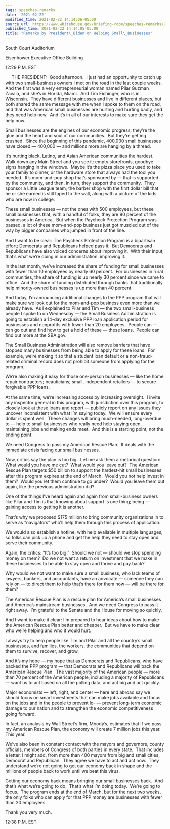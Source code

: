 ```yaml
---
tags: speeches-remarks
date: '2021-02-22'
modified_time: 2021-02-22 14:14:06-05:00
source_url: https://www.whitehouse.gov/briefing-room/speeches-remarks/2021/02/22/remarks-by-president-biden-on-helping-small-businesses/
published_time: 2021-02-22 14:14:05-05:00
title: "Remarks by President\_Biden on Helping Small\_Businesses"
---
```

 
South Court Auditorium

Eisenhower Executive Office Building

12:29 P.M. EST

     THE PRESIDENT:  Good afternoon.  I just had an opportunity to catch
up with two small-business owners I met on the road in the last couple
weeks.  And the first was a very entrepreneurial woman named Pilar
Guzman Zavala, and she’s in Florida, Miami.  And Tim Eichinger, who is
in Wisconsin.  They have different businesses and live in different
places, but both shared the same message with me when I spoke to them on
the road, and that was American small businesses are hurting and hurting
badly, and they need help now.  And it’s in all of our interests to make
sure they get the help now.

Small businesses are the engines of our economic progress; they’re the
glue and the heart and soul of our communities.  But they’re getting
crushed.  Since the beginning of this pandemic, 400,000 small businesses
have closed — 400,000 — and millions more are hanging by a thread.

It’s hurting black, Latino, and Asian American communities the hardest. 
Walk down any Main Street and you see it: empty storefronts, goodbye
signs hanging in the windows.  Maybe it’s the pizza place you used to
take your family to dinner, or the hardware store that always had the
tool you needed.  It’s mom-and-pop shop that’s sponsored by — that is
supported by the community, and then, in turn, they support the
community.  They sponsor a Little League team; the barber shop with the
first dollar bill that he or she earned is still taped to the wall,
along with a picture of the kids who are now in college. 

These small businesses — not the ones with 500 employees, but these
small businesses that, with a handful of folks, they are 90 percent of
the businesses in America.  But when the Paycheck Protection Program was
passed, a lot of these mom-and-pop business just got muscled out of the
way by bigger companies who jumped in front of the line.

And I want to be clear: The Paycheck Protection Program is a bipartisan
effort; Democrats and Republicans helped pass it.  But Democrats and
Republicans have also voiced concerns about improving it.  With their
input, that’s what we’re doing in our administration: improving it.

In the last month, we’ve increased the share of funding for small
businesses with fewer than 10 employees by nearly 60 percent.  For
businesses in rural communities, the share of funding is up nearly 30
percent since we came to office.  And the share of funding distributed
through banks that traditionally help minority-owned businesses is up
more than 40 percent. 

And today, I’m announcing additional changes to the PPP program that
will make sure we look out for the mom-and-pop business even more than
we already have.  As I explained to Pilar and Tim — the two
small-business people I spoke to on Wednesday — the Small Business
Administration is going to establish a 14-day exclusive PPP loan
application period for businesses and nonprofits with fewer than 20
employees.  People can — can go out and find how to get a hold of these
— these loans.  People can find out more at the SBA.gov. 

The Small Business Administration will also remove barriers that have
stopped many businesses from being able to apply for these loans.  For
example, we’re making it so that a student loan default or a
non-fraud-related criminal record does not prohibit someone from
applying for the program.

We’re also making it easy for those one-person businesses — like the
home repair contractors; beauticians; small, independent retailers — to
secure forgivable PPP loans. 

At the same time, we’re increasing access by increasing oversight.  I
invite any inspector general in this program, with jurisdiction over
this program, to closely look at these loans and report — publicly
report on any issues they uncover inconsistent with what I’m saying
today.  We will ensure every dollar is spent well.  These changes will
bring much-needed, long-overdue to — help to small businesses who really
need help staying open, maintaining jobs and making ends meet.  And this
is a starting point, not the ending point. 

We need Congress to pass my American Rescue Plan.  It deals with the
immediate crisis facing our small businesses. 

Now, critics say the plan is too big.  Let me ask them a rhetorical
question: What would you have me cut?  What would you leave out?  The
American Rescue Plan targets $50 billion to support the hardest-hit
small businesses after this program expires at the end of March.  Would
you not help invest in them?  Would you let them continue to go under? 
Would you leave them out again, like the previous administration did? 

One of the things I’ve heard again and again from small-business owners
like Pilar and Tim is that knowing about support is one thing; being —
gaining access to getting it is another.

That’s why we proposed $175 million to bring community organizations in
to serve as “navigators” who’ll help them through this process of
application.

We would also establish a hotline, with help available in multiple
languages, so folks can pick up a phone and get the help they need to
stay open and serve their community.

Again, the critics: “It’s too big.”  Should we not — should we stop
spending money on them?  Do we not want a return on investment that we
make in these businesses to be able to stay open and thrive and pay
back?

Why would we not want to make sure a small business, who lack teams of
lawyers, bankers, and accountants, have an advocate — someone they can
rely on — to direct them to help that’s there for them now — will be
there for them?

The American Rescue Plan is a rescue plan for America’s small businesses
and America’s mainstream businesses.  And we need Congress to pass it
right away.  I’m grateful to the Senate and the House for moving so
quickly.

And I want to make it clear: I’m prepared to hear ideas about how to
make the American Rescue Plan better and cheaper.  But we have to make
clear who we’re helping and who it would hurt.

I always try to help people like Tim and Pilar and all the country’s
small businesses, and families, the workers, the communities that depend
on them to survive, recover, and grow.

And it’s my hope — my hope that as Democrats and Republicans, who have
backed the PPP program — that Democrats and Republicans will back the
American Rescue Plan.  The vast majority of the American people — more
than 70 percent of the American people, including a majority of
Republicans — want us to act based on all the polling data, and act big
and act quickly. 

Major economists — left, right, and center — here and abroad say we
should focus on smart investments that can make jobs available and focus
on the jobs and in the people to prevent lo- — prevent long-term
economic damage to our nation and to strengthen the economic
competitiveness going forward. 

In fact, an analysis by Wall Street’s firm, Moody’s, estimates that if
we pass my American Rescue Plan, the economy will create 7 million jobs
this year.  This year.

We’ve also been in constant contact with the mayors and governors,
county officials, members of Congress of both parties in every state. 
That includes a letter, I might add, from more than 400 mayors from big
and small cities, Democrat and Republican.  They agree we have to act
and act now.  They understand we’re not going to get our economy back in
shape and the millions of people back to work until we beat this virus. 

Getting our economy back means bringing our small businesses back.  And
that’s what we’re going to do.  That’s what I’m doing today.  We’re
going to focus.  The program ends at the end of March, but for the next
two weeks, the only folks who can apply for that PPP money are
businesses with fewer than 20 employees. 

Thank you very much.

12:38 P.M. EST
